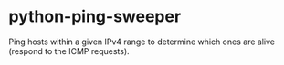 # python-ping-sweeper
Ping hosts within a given IPv4 range to determine which ones are alive (respond to the ICMP requests).
